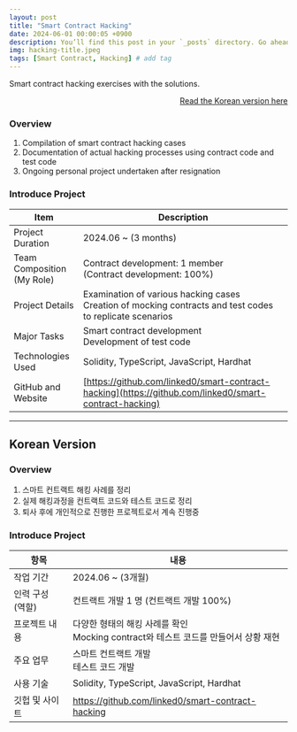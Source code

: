 ```yaml
---
layout: post
title: "Smart Contract Hacking"
date: 2024-06-01 00:00:05 +0900
description: You’ll find this post in your `_posts` directory. Go ahead and edit it and re-build the site to see your changes. # Add post description (optional)
img: hacking-title.jpeg
tags: [Smart Contract, Hacking] # add tag
---
```

Smart contract hacking exercises with the solutions.

<div style="text-align: right;">
    <a href="#for-korean-users">Read the Korean version here</a> 
</div>

### Overview
1. Compilation of smart contract hacking cases
2. Documentation of actual hacking processes using contract code and test code
3. Ongoing personal project undertaken after resignation

### Introduce Project

 | Item                      | Description                                                                                                   |
 |---------------------------| ------------------------------------------------------------------------------------------------------------- |
 | Project Duration          | 2024.06 ~ (3 months)                                                                                          |
 | Team Composition<br>(My Role) | Contract development: 1 member <br> (Contract development: 100%)                                              |
 | Project Details           | Examination of various hacking cases <br> Creation of mocking contracts and test codes to replicate scenarios |
 | Major Tasks      | Smart contract development <br> Development of test code                                                      |
 | Technologies Used         | Solidity, TypeScript, JavaScript, Hardhat                                                                     |
 | GitHub and Website        | [https://github.com/linked0/smart-contract-hacking](https://github.com/linked0/smart-contract-hacking)        |


---
## Korean Version

### Overview
1. 스마트 컨트랙트 해킹 사례를 정리
2. 실제 해킹과정을 컨트랙트 코드와 테스트 코드로 정리
3. 퇴사 후에 개인적으로 진행한 프로젝트로서 계속 진행중

### Introduce Project

| 항목          | 내용                                                                                                     |
|-------------| -------------------------------------------------------------------------------------------------------- |
| 작업 기간       | 2024.06 ~ (3개월)                                                                                        |
| 인력 구성<br>(역할)   | 컨트랙트 개발 1 명 (컨트랙트 개발 100%)                                                                  |
| 프로젝트 내용     | 다양한 형태의 해킹 사례를 확인 <br> Mocking contract와 테스트 코드를 만들어서 상황 재현                  |
| 주요 업무| 스마트 컨트랙트 개발 <br> 테스트 코드 개발                                                               |
| 사용 기술       | Solidity, TypeScript, JavaScript, Hardhat                                                                |
| 깃헙 및 사이트    | [https://github.com/linked0/smart-contract-hacking ](https://github.com/linked0/smart-contract-hacking ) |

